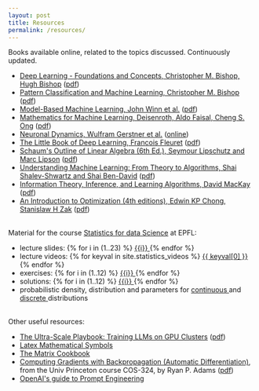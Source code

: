 ```yaml
---
layout: post
title: Resources
permalink: /resources/
---
```


Books available online, related to the topics discussed. Continuously updated. 

<ul>
          <li><a href="https://www.bishopbook.com/">Deep Learning - Foundations and Concepts, Christopher M. Bishop, Hugh Bishop</a> (<a href="https://github.com/luzmontserrat/deep-learning/blob/main/Christopher%20M.%20Bishop%2C%20Hugh%20Bishop%20-%20Deep%20Learning_%20Foundations%20and%20Concepts-Springer%20(2024).pdf">pdf</a>)</li>
          <li><a href="https://www.springer.com/gp/book/9780387310732">Pattern Classification and Machine Learning, Christopher M. Bishop</a> (<a href="https://www.microsoft.com/en-us/research/uploads/prod/2006/01/Bishop-Pattern-Recognition-and-Machine-Learning-2006.pdf">pdf</a>)</li>
          <li><a href="http://mbmlbook.com/">Model-Based Machine Learning, John Winn et al.</a> (<a href="http://mbmlbook.com/MBMLbook.pdf">pdf</a>)</li>
          <li><a href="https://mml-book.github.io/">Mathematics for Machine Learning, Deisenroth, Aldo Faisal, Cheng S. Ong</a> (<a href="https://mml-book.github.io/book/mml-book.pdf">pdf</a>)</li>
          <li><a href="https://neuronaldynamics.epfl.ch/">Neuronal Dynamics, Wulfram Gerstner et al.</a> (<a href="https://neuronaldynamics.epfl.ch/online/index.html">online</a>)</li>
          <li><a href="https://fleuret.org/public/lbdl.pdf">The Little Book of Deep Learning, Francois Fleuret</a> (<a href="{{ site.assets }}/resources/lbdl.pdf">pdf</a>) </li>
          <li><a href="https://books.google.com/books?id=K6E4DwAAQBAJ&q=schaum%27s+outline+of+linear+algebra+6th+edition&dq=schaum%27s+outline+of+linear+algebra+6th+edition&hl=pt-PT&sa=X&ved=2ahUKEwiYqoC6l8b5AhUrIMUKHYG7DlAQ6AF6BAgFEAI">Schaum's Outline of Linear Algebra (6th Ed.), Seymour Lipschutz and Marc Lipson</a> (<a href="https://csis.pace.edu/~fparisi/pages/books/Schaums%20Outline%20of%20Linear%20Algebra.pdf">pdf</a>)</li>
          <li><a href="https://www.cs.huji.ac.il/~shais/UnderstandingMachineLearning/copy.html">Understanding Machine Learning: From Theory to Algorithms,  Shai Shalev-Shwartz and Shai Ben-David</a> (<a href="https://www.cs.huji.ac.il/~shais/UnderstandingMachineLearning/understanding-machine-learning-theory-algorithms.pdf">pdf</a>)</li>
          <li><a href="http://www.inference.org.uk/mackay/itila/book.html">Information Theory, Inference, and Learning Algorithms, David MacKay</a> (<a href="http://www.inference.org.uk/itprnn/book.pdf">pdf</a>)</li>
          <li><a href="https://www.wiley.com/en-us/An+Introduction+to+Optimization%2C+4th+Edition-p-9781118515150">An Introduction to Optimization (4th editions), Edwin KP Chong, Stanislaw H Zak</a> (<a href="http://www.lewissoft.com/pdf/INTRO_OPT.pdf">pdf</a>)</li>
</ul>

<br/>
Material for the course <a href="https://edu.epfl.ch/coursebook/en/statistics-for-data-science-MATH-413">Statistics for data Science</a> at EPFL:
<ul>
<li>lecture slides:
  {% for i in (1..23) %}
    <a href="{{ site.statistics_lectures | replace: 'XXX', i }}"> {{i}} </a>
  {% endfor %}
</li>
<li>lecture videos:
  {% for keyval in site.statistics_videos %}
      <a href="{{site.statistics_videos_preffix}}{{ keyval[1] }}">{{ keyval[0] }}</a>
  {% endfor %}
</li>
<li>exercises:
  {% for i in (1..12) %}
    <a href="{{ site.statistics_exercises | replace: 'XXX', i }}"> {{i}} </a>
  {% endfor %}
</li>
<li>solutions:
  {% for i in (1..12) %}
    <a href="{{ site.statistics_solutions | replace: 'XXX', i }}"> {{i}} </a>
  {% endfor %}
</li>
<li>probabilistic density, distribution and parameters for 
    <a href="{{ site.statistics_distributions | replace: 'XXX', 'CONTINUOUS' }}"> continuous </a>
    and
    <a href="{{ site.statistics_distributions | replace: 'XXX', 'DISCRETE' }}"> discrete </a> 
    distributions
</li>
</ul>

<br/>
Other useful resources:
<ul>
  <li><a href="https://huggingface.co/spaces/nanotron/ultrascale-playbook">The Ultra-Scale Playbook: Training LLMs on GPU Clusters</a> (<a href="https://cdn-lfs-us-1.hf.co/repos/e7/07/e7077a163ab0f314cedbb8ddd44667d765205ee536e8b4785fdd0872534107db/274a19a2577ed220cd3a102b4469c44310e4a7c8e8f8ebc36842d907cb51e127?response-content-disposition=inline%3B+filename*%3DUTF-8%27%27The_Ultra-Scale_Playbook_Training_LLMs_on_GPU_Clusters.pdf%3B+filename%3D%22The_Ultra-Scale_Playbook_Training_LLMs_on_GPU_Clusters.pdf%22%3B&response-content-type=application%2Fpdf&Expires=1740407324&Policy=eyJTdGF0ZW1lbnQiOlt7IkNvbmRpdGlvbiI6eyJEYXRlTGVzc1RoYW4iOnsiQVdTOkVwb2NoVGltZSI6MTc0MDQwNzMyNH19LCJSZXNvdXJjZSI6Imh0dHBzOi8vY2RuLWxmcy11cy0xLmhmLmNvL3JlcG9zL2U3LzA3L2U3MDc3YTE2M2FiMGYzMTRjZWRiYjhkZGQ0NDY2N2Q3NjUyMDVlZTUzNmU4YjQ3ODVmZGQwODcyNTM0MTA3ZGIvMjc0YTE5YTI1NzdlZDIyMGNkM2ExMDJiNDQ2OWM0NDMxMGU0YTdjOGU4ZjhlYmMzNjg0MmQ5MDdjYjUxZTEyNz9yZXNwb25zZS1jb250ZW50LWRpc3Bvc2l0aW9uPSomcmVzcG9uc2UtY29udGVudC10eXBlPSoifV19&Signature=Zr1T25jD10fja6UTKtbB3Tm~Zn8EvHL~BeEc8s6~0xn0lIrG5zFizvcjXLvVGQPSjw22B59uChFCuBRfnXfvnq1CiaHf6oVDjqO47327bMeoLWaAJbELWIBEbIAlghkyLJ3Z05UrB0ZYoOfpqIVpLkbehsLaoTyoMcnx5naz-A9X5XuRe~bf~0HoJCSrp3Og62bgVtSwu4vCgt6yEvJXhXRqQi0LOJx~386MSSp4txoAkKtjwWIQ-zXykISjF9jUvN5hHyanyTzOlDT~4MwqRPSkVv1iiYeyK7TfDnDHeMSF~KPdREOFZu0Rb1YaVN7gFyBEO1Ggo-~rQPQ01wcISg__&Key-Pair-Id=K24J24Z295AEI9">pdf</a>)</li>
  <li><a href="{{ site.assets }}/resources/latex_math_symbols.pdf">Latex Mathematical Symbols</a></li>
  <li><a href="{{ site.assets }}/resources/the_matrix_cookbook.pdf">The Matrix Cookbook</a></li>
  <li><a href="{{ site.assets }}/resources/princeton_course_autodiff.pdf">Computing Gradients with Backpropagation (Automatic Differentiation)</a>, from the Univ Princeton course COS-324, by Ryan P. Adams (<a href="https://www.cs.princeton.edu/courses/archive/fall18/cos324/files/backprop.pdf">pdf</a>)</li>
  <li><a href="https://platform.openai.com/docs/guides/prompt-engineering">OpenAI's guide to Prompt Engineering</a></li>        
</ul>

